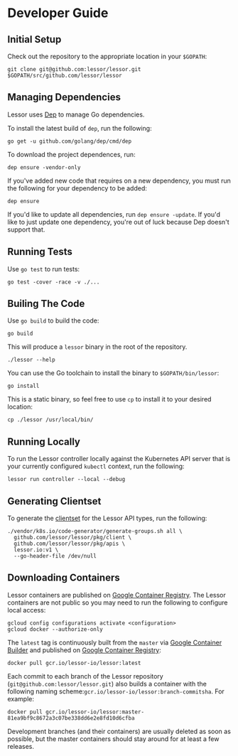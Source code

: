 # Developer Guide

## Initial Setup

Check out the repository to the appropriate location in your `$GOPATH`:

```
git clone git@github.com:lessor/lessor.git $GOPATH/src/github.com/lessor/lessor
```

## Managing Dependencies

Lessor uses [Dep](https://github.com/golang/dep) to manage Go dependencies.

To install the latest build of `dep`, run the following:

```
go get -u github.com/golang/dep/cmd/dep
```

To download the project dependences, run:

```
dep ensure -vendor-only
```

If you've added new code that requires on a new dependency, you must run the following for your dependency to be added:

```
dep ensure
```

If you'd like to update all dependencies, run `dep ensure -update`. If you'd like to just update one dependency, you're out of luck because Dep doesn't support that.

## Running Tests

Use `go test` to run tests:

```
go test -cover -race -v ./...
```

## Builing The Code

Use `go build` to build the code:

```
go build
```

This will produce a `lessor` binary in the root of the repository.

```
./lessor --help
```

You can use the Go toolchain to install the binary to `$GOPATH/bin/lessor`:

```
go install
```

This is a static binary, so feel free to use `cp` to install it to your desired location:

```
cp ./lessor /usr/local/bin/
```

## Running Locally

To run the Lessor controller locally against the Kubernetes API server that is your currently configured `kubectl` context, run the following:

```
lessor run controller --local --debug
```

## Generating Clientset

To generate the [clientset](https://github.com/kubernetes/community/blob/master/contributors/devel/generating-clientset.md) for the Lessor API types, run the following:

```
./vendor/k8s.io/code-generator/generate-groups.sh all \
  github.com/lessor/lessor/pkg/client \
  github.com/lessor/lessor/pkg/apis \
  lessor.io:v1 \
  --go-header-file /dev/null
```

## Downloading Containers

Lessor containers are published on [Google Container Registry](https://cloud.google.com/container-registry/). The Lessor containers are not public so you may need to run the following to configure local access:

```
gcloud config configurations activate <configuration>
gcloud docker --authorize-only
```

The `latest` tag is continuously built from the `master` via [Google Container Builder](https://cloud.google.com/container-builder/) and published on [Google Container Registry](https://cloud.google.com/container-registry/):

```
docker pull gcr.io/lessor-io/lessor:latest
```

Each commit to each branch of the Lessor repository (`git@github.com:lessor/lessor.git`) also builds a container with the following naming scheme:`gcr.io/lessor-io/lessor:branch-commitsha`. For example:

```
docker pull gcr.io/lessor-io/lessor:master-81ea9bf9c8672a3c07be338dd6e2e8fd10d6cfba
```

Development branches (and their containers) are usually deleted as soon as possible, but the master containers should stay around for at least a few releases.
